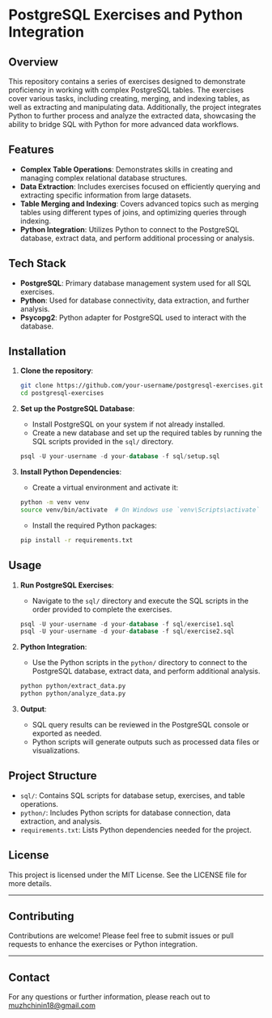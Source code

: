 

# PostgreSQL Exercises and Python Integration

## Overview

This repository contains a series of exercises designed to demonstrate proficiency in working with complex PostgreSQL tables. The exercises cover various tasks, including creating, merging, and indexing tables, as well as extracting and manipulating data. Additionally, the project integrates Python to further process and analyze the extracted data, showcasing the ability to bridge SQL with Python for more advanced data workflows.

## Features

- **Complex Table Operations**: Demonstrates skills in creating and managing complex relational database structures.
- **Data Extraction**: Includes exercises focused on efficiently querying and extracting specific information from large datasets.
- **Table Merging and Indexing**: Covers advanced topics such as merging tables using different types of joins, and optimizing queries through indexing.
- **Python Integration**: Utilizes Python to connect to the PostgreSQL database, extract data, and perform additional processing or analysis.

## Tech Stack

- **PostgreSQL**: Primary database management system used for all SQL exercises.
- **Python**: Used for database connectivity, data extraction, and further analysis.
- **Psycopg2**: Python adapter for PostgreSQL used to interact with the database.

## Installation

1. **Clone the repository**:

   ```bash
   git clone https://github.com/your-username/postgresql-exercises.git
   cd postgresql-exercises
   ```

2. **Set up the PostgreSQL Database**:
   - Install PostgreSQL on your system if not already installed.
   - Create a new database and set up the required tables by running the SQL scripts provided in the `sql/` directory.

   ```sql
   psql -U your-username -d your-database -f sql/setup.sql
   ```

3. **Install Python Dependencies**:

   - Create a virtual environment and activate it:

   ```bash
   python -m venv venv
   source venv/bin/activate  # On Windows use `venv\Scripts\activate`
   ```

   - Install the required Python packages:

   ```bash
   pip install -r requirements.txt
   ```

## Usage

1. **Run PostgreSQL Exercises**:
   - Navigate to the `sql/` directory and execute the SQL scripts in the order provided to complete the exercises.

   ```sql
   psql -U your-username -d your-database -f sql/exercise1.sql
   psql -U your-username -d your-database -f sql/exercise2.sql
   ```

2. **Python Integration**:
   - Use the Python scripts in the `python/` directory to connect to the PostgreSQL database, extract data, and perform additional analysis.

   ```bash
   python python/extract_data.py
   python python/analyze_data.py
   ```

3. **Output**:
   - SQL query results can be reviewed in the PostgreSQL console or exported as needed.
   - Python scripts will generate outputs such as processed data files or visualizations.

## Project Structure

- `sql/`: Contains SQL scripts for database setup, exercises, and table operations.
- `python/`: Includes Python scripts for database connection, data extraction, and analysis.
- `requirements.txt`: Lists Python dependencies needed for the project.

## License

This project is licensed under the MIT License. See the LICENSE file for more details.

---

## Contributing

Contributions are welcome! Please feel free to submit issues or pull requests to enhance the exercises or Python integration.

---

## Contact

For any questions or further information, please reach out to muzhchinin18@gmail.com
